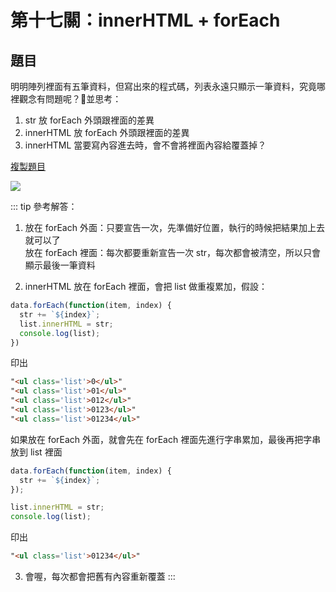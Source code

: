 # 第十七關：innerHTML + forEach

## 題目

明明陣列裡面有五筆資料，但寫出來的程式碼，列表永遠只顯示一筆資料，究竟哪裡觀念有問題呢？並思考：<br />

1. str 放 forEach 外頭跟裡面的差異
2. innerHTML 放 forEach 外頭跟裡面的差異
3. innerHTML 當要寫內容進去時，會不會將裡面內容給覆蓋掉？

[複製題目](https://codepen.io/liao/pen/rNxmMGv?editors=1010)

<img src="https://i.imgur.com/gjDmrIJ.png" />

::: tip 參考解答：
1. 放在 forEach 外面：只要宣告一次，先準備好位置，執行的時候把結果加上去就可以了<br />
放在 forEach 裡面：每次都要重新宣告一次 str，每次都會被清空，所以只會顯示最後一筆資料

2. innerHTML 放在 forEach 裡面，會把 list 做重複累加，假設：
``` js
data.forEach(function(item, index) {
  str += `${index}`;
  list.innerHTML = str;
  console.log(list);
})
```
印出
``` html
"<ul class='list'>0</ul>"
"<ul class='list'>01</ul>"
"<ul class='list'>012</ul>"
"<ul class='list'>0123</ul>"
"<ul class='list'>01234</ul>"
```
如果放在 forEach 外面，就會先在 forEach 裡面先進行字串累加，最後再把字串放到 list 裡面
``` js
data.forEach(function(item, index) {
  str += `${index}`;
});

list.innerHTML = str;
console.log(list);
```
印出
``` html
"<ul class='list'>01234</ul>"
```

3. 會喔，每次都會把舊有內容重新覆蓋
:::